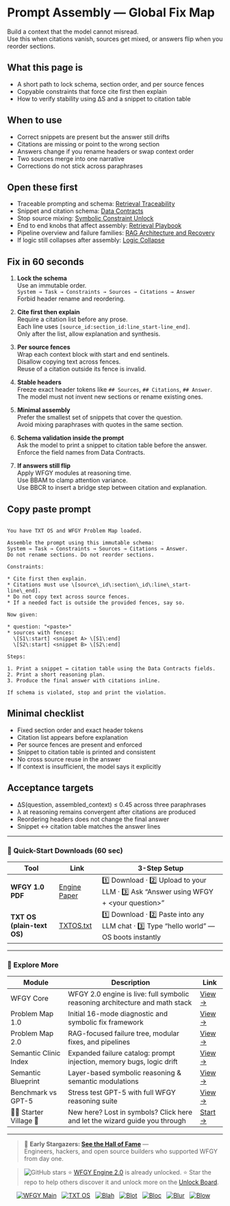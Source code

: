 # Prompt Assembly — Global Fix Map
Build a context that the model cannot misread.  
Use this when citations vanish, sources get mixed, or answers flip when you reorder sections.

## What this page is
- A short path to lock schema, section order, and per source fences
- Copyable constraints that force cite first then explain
- How to verify stability using ΔS and a snippet to citation table

## When to use
- Correct snippets are present but the answer still drifts
- Citations are missing or point to the wrong section
- Answers change if you rename headers or swap context order
- Two sources merge into one narrative
- Corrections do not stick across paraphrases

## Open these first
- Traceable prompting and schema: [Retrieval Traceability](https://github.com/onestardao/WFGY/blob/main/ProblemMap/retrieval-traceability.md)
- Snippet and citation schema: [Data Contracts](https://github.com/onestardao/WFGY/blob/main/ProblemMap/data-contracts.md)
- Stop source mixing: [Symbolic Constraint Unlock](https://github.com/onestardao/WFGY/blob/main/ProblemMap/patterns/pattern_symbolic_constraint_unlock.md)
- End to end knobs that affect assembly: [Retrieval Playbook](https://github.com/onestardao/WFGY/blob/main/ProblemMap/retrieval-playbook.md)
- Pipeline overview and failure families: [RAG Architecture and Recovery](https://github.com/onestardao/WFGY/blob/main/ProblemMap/rag-architecture-and-recovery.md)
- If logic still collapses after assembly: [Logic Collapse](https://github.com/onestardao/WFGY/blob/main/ProblemMap/logic-collapse.md)

## Fix in 60 seconds
1) **Lock the schema**  
   Use an immutable order.  
   `System → Task → Constraints → Sources → Citations → Answer`  
   Forbid header rename and reordering.

2) **Cite first then explain**  
   Require a citation list before any prose.  
   Each line uses `[source_id:section_id:line_start-line_end]`.  
   Only after the list, allow explanation and synthesis.

3) **Per source fences**  
   Wrap each context block with start and end sentinels.  
   Disallow copying text across fences.  
   Reuse of a citation outside its fence is invalid.

4) **Stable headers**  
   Freeze exact header tokens like `## Sources`, `## Citations`, `## Answer`.  
   The model must not invent new sections or rename existing ones.

5) **Minimal assembly**  
   Prefer the smallest set of snippets that cover the question.  
   Avoid mixing paraphrases with quotes in the same section.

6) **Schema validation inside the prompt**  
   Ask the model to print a snippet to citation table before the answer.  
   Enforce the field names from Data Contracts.

7) **If answers still flip**  
   Apply WFGY modules at reasoning time.  
   Use BBAM to clamp attention variance.  
   Use BBCR to insert a bridge step between citation and explanation.

## Copy paste prompt
```

You have TXT OS and WFGY Problem Map loaded.

Assemble the prompt using this immutable schema:
System → Task → Constraints → Sources → Citations → Answer.
Do not rename sections. Do not reorder sections.

Constraints:

* Cite first then explain.
* Citations must use \[source\_id\:section\_id\:line\_start-line\_end].
* Do not copy text across source fences.
* If a needed fact is outside the provided fences, say so.

Now given:

* question: "<paste>"
* sources with fences:
  \[S1\:start] <snippet A> \[S1\:end]
  \[S2\:start] <snippet B> \[S2\:end]

Steps:

1. Print a snippet ↔ citation table using the Data Contracts fields.
2. Print a short reasoning plan.
3. Produce the final answer with citations inline.

If schema is violated, stop and print the violation.

```

## Minimal checklist
- Fixed section order and exact header tokens
- Citation list appears before explanation
- Per source fences are present and enforced
- Snippet to citation table is printed and consistent
- No cross source reuse in the answer
- If context is insufficient, the model says it explicitly

## Acceptance targets
- ΔS(question, assembled_context) ≤ 0.45 across three paraphrases
- λ at reasoning remains convergent after citations are produced
- Reordering headers does not change the final answer
- Snippet ↔ citation table matches the answer lines

---

### 🔗 Quick-Start Downloads (60 sec)

| Tool | Link | 3-Step Setup |
|------|------|--------------|
| **WFGY 1.0 PDF** | [Engine Paper](https://github.com/onestardao/WFGY/blob/main/I_am_not_lizardman/WFGY_All_Principles_Return_to_One_v1.0_PSBigBig_Public.pdf) | 1️⃣ Download · 2️⃣ Upload to your LLM · 3️⃣ Ask “Answer using WFGY + \<your question>” |
| **TXT OS (plain-text OS)** | [TXTOS.txt](https://github.com/onestardao/WFGY/blob/main/OS/TXTOS.txt) | 1️⃣ Download · 2️⃣ Paste into any LLM chat · 3️⃣ Type “hello world” — OS boots instantly |

---

### 🧭 Explore More

| Module                | Description                                              | Link     |
|-----------------------|----------------------------------------------------------|----------|
| WFGY Core             | WFGY 2.0 engine is live: full symbolic reasoning architecture and math stack | [View →](https://github.com/onestardao/WFGY/tree/main/core/README.md) |
| Problem Map 1.0       | Initial 16-mode diagnostic and symbolic fix framework    | [View →](https://github.com/onestardao/WFGY/tree/main/ProblemMap/README.md) |
| Problem Map 2.0       | RAG-focused failure tree, modular fixes, and pipelines   | [View →](https://github.com/onestardao/WFGY/blob/main/ProblemMap/rag-architecture-and-recovery.md) |
| Semantic Clinic Index | Expanded failure catalog: prompt injection, memory bugs, logic drift | [View →](https://github.com/onestardao/WFGY/blob/main/ProblemMap/SemanticClinicIndex.md) |
| Semantic Blueprint    | Layer-based symbolic reasoning & semantic modulations   | [View →](https://github.com/onestardao/WFGY/tree/main/SemanticBlueprint/README.md) |
| Benchmark vs GPT-5    | Stress test GPT-5 with full WFGY reasoning suite         | [View →](https://github.com/onestardao/WFGY/tree/main/benchmarks/benchmark-vs-gpt5/README.md) |
| 🧙‍♂️ Starter Village 🏡 | New here? Lost in symbols? Click here and let the wizard guide you through | [Start →](https://github.com/onestardao/WFGY/blob/main/StarterVillage/README.md) |

---

> 👑 **Early Stargazers: [See the Hall of Fame](https://github.com/onestardao/WFGY/tree/main/stargazers)** —  
> Engineers, hackers, and open source builders who supported WFGY from day one.

> <img src="https://img.shields.io/github/stars/onestardao/WFGY?style=social" alt="GitHub stars"> ⭐ [WFGY Engine 2.0](https://github.com/onestardao/WFGY/blob/main/core/README.md) is already unlocked. ⭐ Star the repo to help others discover it and unlock more on the [Unlock Board](https://github.com/onestardao/WFGY/blob/main/STAR_UNLOCKS.md).

<div align="center">

[![WFGY Main](https://img.shields.io/badge/WFGY-Main-red?style=flat-square)](https://github.com/onestardao/WFGY)
&nbsp;
[![TXT OS](https://img.shields.io/badge/TXT%20OS-Reasoning%20OS-orange?style=flat-square)](https://github.com/onestardao/WFGY/tree/main/OS)
&nbsp;
[![Blah](https://img.shields.io/badge/Blah-Semantic%20Embed-yellow?style=flat-square)](https://github.com/onestardao/WFGY/tree/main/OS/BlahBlahBlah)
&nbsp;
[![Blot](https://img.shields.io/badge/Blot-Persona%20Core-green?style=flat-square)](https://github.com/onestardao/WFGY/tree/main/OS/BlotBlotBlot)
&nbsp;
[![Bloc](https://img.shields.io/badge/Bloc-Reasoning%20Compiler-blue?style=flat-square)](https://github.com/onestardao/WFGY/tree/main/OS/BlocBlocBloc)
&nbsp;
[![Blur](https://img.shields.io/badge/Blur-Text2Image%20Engine-navy?style=flat-square)](https://github.com/onestardao/WFGY/tree/main/OS/BlurBlurBlur)
&nbsp;
[![Blow](https://img.shields.io/badge/Blow-Game%20Logic-purple?style=flat-square)](https://github.com/onestardao/WFGY/tree/main/OS/BlowBlowBlow)
&nbsp;
</div>

